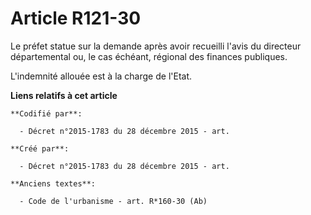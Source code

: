 # Article R121-30

Le préfet statue sur la demande après avoir recueilli l'avis du directeur départemental ou, le cas échéant, régional des
finances publiques.

L'indemnité allouée est à la charge de l'Etat.

**Liens relatifs à cet article**

	**Codifié par**:

	  - Décret n°2015-1783 du 28 décembre 2015 - art.

	**Créé par**:

	  - Décret n°2015-1783 du 28 décembre 2015 - art.

	**Anciens textes**:

	  - Code de l'urbanisme - art. R*160-30 (Ab)
